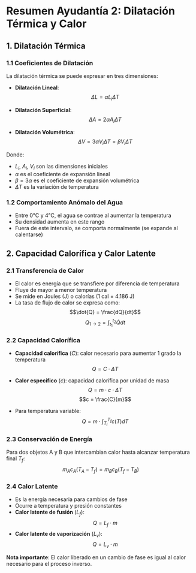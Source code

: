# Resumen Ayudantía 2: Dilatación Térmica y Calor

## 1. Dilatación Térmica

### 1.1 Coeficientes de Dilatación

La dilatación térmica se puede expresar en tres dimensiones:

- **Dilatación Lineal**:
  $$\Delta L = \alpha L_i \Delta T$$

- **Dilatación Superficial**:
  $$\Delta A = 2\alpha A_i \Delta T$$

- **Dilatación Volumétrica**:
  $$\Delta V = 3\alpha V_i \Delta T = \beta V_i \Delta T$$

Donde:

- $L_i$, $A_i$, $V_i$ son las dimensiones iniciales
- $\alpha$ es el coeficiente de expansión lineal
- $\beta = 3\alpha$ es el coeficiente de expansión volumétrica
- $\Delta T$ es la variación de temperatura

### 1.2 Comportamiento Anómalo del Agua

- Entre 0°C y 4°C, el agua se contrae al aumentar la temperatura
- Su densidad aumenta en este rango
- Fuera de este intervalo, se comporta normalmente (se expande al calentarse)

## 2. Capacidad Calorífica y Calor Latente

### 2.1 Transferencia de Calor

- El calor es energía que se transfiere por diferencia de temperatura
- Fluye de mayor a menor temperatura
- Se mide en Joules (J) o calorías (1 cal = 4.186 J)
- La tasa de flujo de calor se expresa como:
  $$\dot{Q} = \frac{dQ}{dt}$$
  $$Q_{1\rightarrow2} = \int_{t_1}^{t_2} \dot{Q} dt$$

### 2.2 Capacidad Calorífica

- **Capacidad calorífica** ($C$): calor necesario para aumentar 1 grado la temperatura
  $$Q = C \cdot \Delta T$$

- **Calor específico** ($c$): capacidad calorífica por unidad de masa
  $$Q = m \cdot c \cdot \Delta T$$
  $$c = \frac{C}{m}$$

- Para temperatura variable:
  $$Q = m \cdot \int_{T_i}^{T_f} c(T)dT$$

### 2.3 Conservación de Energía

Para dos objetos A y B que intercambian calor hasta alcanzar temperatura final $T_f$:
$$m_A c_A (T_A - T_f) = m_B c_B (T_f - T_B)$$

### 2.4 Calor Latente

- Es la energía necesaria para cambios de fase
- Ocurre a temperatura y presión constantes
- **Calor latente de fusión** ($L_f$):
  $$Q = L_f \cdot m$$
- **Calor latente de vaporización** ($L_v$):
  $$Q = L_v \cdot m$$

**Nota importante**: El calor liberado en un cambio de fase es igual al calor necesario para el proceso inverso.
